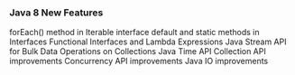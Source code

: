 
### Java 8 New Features
forEach() method in Iterable interface
default and static methods in Interfaces
Functional Interfaces and Lambda Expressions
Java Stream API for Bulk Data Operations on Collections
Java Time API
Collection API improvements
Concurrency API improvements
Java IO improvements
